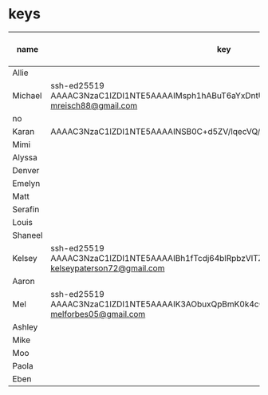 # keys

| name | key | done (for kelly) |
|---|---|---|
| Allie | | no |
| Michael |ssh-ed25519 AAAAC3NzaC1lZDI1NTE5AAAAIMsph1hABuT6aYxDntUAQmfmHp2kghrTZjbLkn5AhFfP mreisch88@gmail.com
 | no |
| Karan |AAAAC3NzaC1lZDI1NTE5AAAAINSB0C+d5ZV/lqecVQ/AjHMRxLfc+RJzwPKRmbXMDRNp | no |
| Mimi | | no |
| Alyssa | | no |
| Denver | | no |
| Emelyn | | no |
| Matt | | no |ssh-ed25519 AAAAC3NzaC1lZDI1NTE5AAAAID9D/RxcogLj4v/Eg3MyQjkeNlhSLHFEUozllb7tLigf mattjob@me.com
| Serafin | | no |
| Louis | | no |
| Shaneel | | no |
| Kelsey | ssh-ed25519 AAAAC3NzaC1lZDI1NTE5AAAAIBh1fTcdj64blRpbzVlTZpPBismWkIt32JJLVKtbJuv/ kelseypaterson72@gmail.com | no |
| Aaron | | no |
| Mel | ssh-ed25519 AAAAC3NzaC1lZDI1NTE5AAAAIK3AObuxQpBmK0k4cO870nL2d61w1GwFBb0tP7SKkYZb melforbes05@gmail.com | no |
| Ashley | | no |
| Mike | | no |
| Moo | | no |
| Paola | | no |
| Eben | | no |
